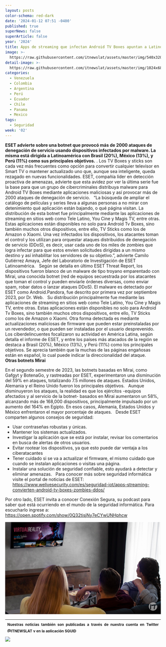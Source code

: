 ```yaml
---
layout: posts
color-schema: red-dark
date: '2024-01-12 07:51 -0400'
published: true
superNews: false
superArticle: false
year: '2024'
title: Apps de streaming que infectan Android TV Boxes apuntan a Latinoamérica
image: >-
  https://raw.githubusercontent.com/itnewslat/assets/master/img/540x320/streaming-tv-p.jpg
detail-image: >-
  https://raw.githubusercontent.com/itnewslat/assets/master/img/1024x680/streaming-tv-g.jpg
categories:
  - Venezuela
  - Colombia
  - Argentina
  - Perú
  - Ecuador
  - Chile
  - Panama
  - Mexico
tags:
  - Seguridad
week: '02'
---
```

**ESET advierte sobre una botnet que provocó más de 2000 ataques de denegación de servicio usando dispositivos infectados por malware. La misma está dirigida a Latinoamérica con Brasil (20%), México (13%), y Perú (11%) como sus principales objetivos.**
.
Los TV Boxes y sticks son cada vez más frecuentes como opción para convertir cualquier televisor en Smart TV o mantener actualizado uno que, aunque sea inteligente, queda rezagado en nuevas funcionalidades. ESET, compañía líder en detección proactiva de amenazas, advierte que esta avidez por ver la última serie fue la base para que un grupo de cibercriminales distribuya malware para Android TV Boxes mediante aplicaciones maliciosas y así provocar más de 2000 ataques de denegación de servicio.
 
“La búsqueda de ampliar el catálogo de películas y series lleva a algunas personas a no mirar con detenimiento qué aplicación están bajando, o qué página visitan. La distribución de esta botnet fue principalmente mediante las aplicaciones de streaming en sitios web como Tele Latino, You Cine y Magis TV, entre otras. Estas aplicaciones están disponibles no solo para Android Tv Boxes, sino también muchos otros dispositivos, entre ello, TV Sticks como los de Amazon o Xiaomi. Una vez infectados los dispositivos, los atacantes toman el control y los utilizan para orquestar ataques distribuidos de denegación de servicio (DDoS), es decir, usar cada uno de los miles de zombies que logra infectar para que estos envíen solicitudes dirigidas a un mismo destino y así inhabilitar los servidores de su objetivo.”, advierte Camilo Gutiérrez Amaya, Jefe del Laboratorio de Investigación de ESET Latinoamérica.
 
Según se detalla en último ESET Threat Report, los dispositivos fueron blanco de un malware de tipo troyano emparentado con Mirai, una conocida botnet (red de equipos secuestrada por los atacantes que toman el control y pueden enviarle órdenes diversas, como enviar spam, robar datos o lanzar ataques DDoS). El malware es detectado por ESET como Android.Pandora, fue descrito por primera vez por septiembre 2023, por Dr. Web.
 
Su distribución principalmente fue mediante las aplicaciones de streaming en sitios web como Tele Latino, You Cine y Magis TV, entre otras. Estas aplicaciones están disponibles no solo para Android Tv Boxes, sino también muchos otros dispositivos, entre ello, TV Sticks como los de Amazon o Xiaomi. Otra forma detectada es mediante actualizaciones maliciosas de firmware que pueden estar preinstaladas por un revendedor, o que pueden ser instaladas por el usuario desprevenido.
 
Los ciberdelincuentes focalizaron su actividad en América Latina, según detalla el informe de ESET, y entre los países más atacados de la región se destaca a Brasil (20%), México (13%), y Perú (11%) como los principales objetivos. Se aprecia también que la muchas de las páginas engañosas están en español, lo cual puede indicar la direccionalidad del ataque.
 
**Otras botnets Mirai**

En el segundo semestre de 2023, las botnets basadas en Mirai, como Gafgyt y BotenaGo, y rastreadas por ESET, experimentaron una disminución del 59% en ataques, totalizando 7.5 millones de ataques. Estados Unidos, Alemania y el Reino Unido fueron los principales objetivos.
 
Aunque disminuyeron los ataques, la realidad es que los ejércitos -equipos afectados y al servicio de la botnet- basados en Mirai aumentaron un 58%, alcanzando más de 168,000 dispositivos, principalmente impulsado por un aumento del 164% en Egipto. En esos casos, Alemania, Estados Unidos y México enfrentaron el mayor porcentaje de ataques.
 
Desde ESET comparten algunos consejos de seguridad:

- Usar contraseñas robustas y únicas.
- Mantener los sistemas actualizados.
- Investigar la aplicación que se está por instalar, revisar los comentarios en busca de alertas de otros usuarios.
- Evitar rootear los dispositivos, ya que esto puede dar ventaja a los ciberatacantes
- Tener cuidado si se va a actualizar el firmware, el mismo cuidado que cuando se instalan aplicaciones o visitas una página.
- Instalar una solución de seguridad confiable, esto ayudará a detectar y eliminar amenazas.
 
Para conocer más sobre seguridad informática visite el portal de noticias de ESET: https://www.welivesecurity.com/es/seguridad-iot/apps-streaming-convierten-android-tv-boxes-zombies-ddos/

Por otro lado, ESET invita a conocer Conexión Segura, su podcast para saber qué está ocurriendo en el mundo de la seguridad informática. Para escucharlo ingrese a: https://open.spotify.com/show/0Q32tisjNy7eCYwUNHphcw

![](https://raw.githubusercontent.com/itnewslat/assets/master/img/540x320/streaming-tv-p.jpg)

<table style="height: 42px;" width="569">
<tbody>
<tr>
<td style="text-align: justify;"><sub><strong>Nuestras noticias también son publicadas a través de nuestra cuenta en Twitter <a href="https://twitter.com/itnewslat?lang=es">@ITNEWSLAT</a> y en la aplicación <a href="https://squidapp.co/en/">SQUID</a></strong></sub></td>
</tr>
</tbody>
</table>

<img src="https://tracker.metricool.com/c3po.jpg?hash=56f88a41e39ab42c063cc51676587a04"/>